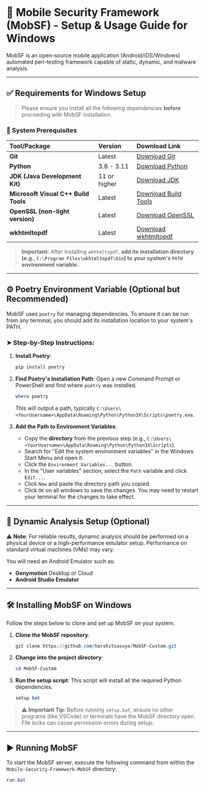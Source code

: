 # 📱 Mobile Security Framework (MobSF) - Setup & Usage Guide for Windows

MobSF is an open-source mobile application (Android/iOS/Windows) automated pen-testing framework capable of static, dynamic, and malware analysis.

---

## ✅ Requirements for Windows Setup

> Please ensure you install all the following dependencies **before** proceeding with MobSF installation.

### 🧰 System Prerequisites

| Tool/Package | Version | Download Link |
| :--- | :--- | :--- |
| **Git** | Latest | [Download Git](https://git-scm.com/download/win) |
| **Python** | 3.8 - 3.11 | [Download Python](https://www.python.org/) |
| **JDK (Java Development Kit)** | 11 or higher | [Download JDK](https://www.oracle.com/java/technologies/downloads/) |
| **Microsoft Visual C++ Build Tools** | Latest | [Download Build Tools](https://visualstudio.microsoft.com/downloads/#build-tools-for-visual-studio-2022) |
| **OpenSSL (non-light version)** | Latest | [Download OpenSSL](https://slproweb.com/products/Win32OpenSSL.html) |
| **wkhtmltopdf** | Latest | [Download wkhtmltopdf](https://wkhtmltopdf.org/downloads.html) |

> **Important:** After installing `wkhtmltopdf`, **add its installation directory (e.g., `C:\Program Files\wkhtmltopdf\bin`) to your system's `PATH` environment variable.**

---

## ⚙️ Poetry Environment Variable (Optional but Recommended)

MobSF uses `poetry` for managing dependencies. To ensure it can be run from any terminal, you should add its installation location to your system's PATH.

### ➤ Step-by-Step Instructions:

1.  **Install Poetry**:
    ```powershell
    pip install poetry
    ```

2.  **Find Poetry's Installation Path**:
    Open a new Command Prompt or PowerShell and find where `poetry` was installed.
    ```powershell
    where poetry
    ```
    This will output a path, typically `C:\Users\<YourUsername>\AppData\Roaming\Python\Python3X\Scripts\poetry.exe`.

3.  **Add the Path to Environment Variables**:
    * Copy the **directory** from the previous step (e.g., `C:\Users\<YourUsername>\AppData\Roaming\Python\Python3X\Scripts`).
    * Search for "Edit the system environment variables" in the Windows Start Menu and open it.
    * Click the `Environment Variables...` button.
    * In the "User variables" section, select the `Path` variable and click `Edit...`.
    * Click `New` and paste the directory path you copied.
    * Click `OK` on all windows to save the changes. You may need to restart your terminal for the changes to take effect.

---

## 🧪 Dynamic Analysis Setup (Optional)

⚠️ **Note**: For reliable results, dynamic analysis should be performed on a physical device or a high-performance emulator setup. Performance on standard virtual machines (VMs) may vary.

You will need an Android Emulator such as:
* **Genymotion** Desktop or Cloud
* **Android Studio Emulator**

---

## 🛠️ Installing MobSF on Windows

Follow the steps below to clone and set up MobSF on your system.

1.  **Clone the MobSF repository**:
    ```powershell
    git clone https://github.com/harshitvasoya/MobSF-Custom.git
    ```

2.  **Change into the project directory**:
    ```powershell
    cd MobSF-Custom
    ```

3.  **Run the setup script**:
    This script will install all the required Python dependencies.
    ```powershell
    setup.bat
    ```

> ⚠️ **Important Tip**: Before running `setup.bat`, ensure no other programs (like VSCode) or terminals have the MobSF directory open. File locks can cause permission errors during setup.

---

## ▶️ Running MobSF

To start the MobSF server, execute the following command from within the `Mobile-Security-Framework-MobSF` directory:

```powershell
run.bat
